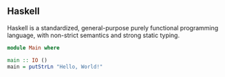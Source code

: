 <!-- \chapter{Functional languages}
 -->
## Haskell
Haskell is a standardized, general-purpose purely functional programming
language, with non-strict semantics and strong static typing.

```haskell
module Main where

main :: IO ()
main = putStrLn "Hello, World!"
```
